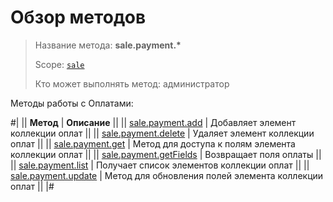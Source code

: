 # Обзор методов

> Название метода: **sale.payment.\***
>
> Scope: [`sale`](../../scopes/permissions.md)
>
> Кто может выполнять метод: администратор

Методы работы с Оплатами:

#|
|| **Метод** | **Описание** ||
|| [sale.payment.add](./sale-payment-add.md) | Добавляет элемент коллекции оплат ||
|| [sale.payment.delete](./sale-payment-delete.md) | Удаляет элемент коллекции оплат ||
|| [sale.payment.get](./sale-payment-get.md) | Метод для доступа к полям элемента коллекции оплат ||
|| [sale.payment.getFields](./sale-payment-get-fields.md) | Возвращает поля оплаты ||
|| [sale.payment.list](./sale-payment-list.md) | Получает список элементов коллекции оплат ||
|| [sale.payment.update](./sale-payment-update.md) | Метод для обновления полей элемента коллекции оплат ||
|#